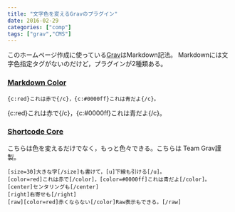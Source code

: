 ```yaml
---
title: "文字色を変えるGravのプラグイン"
date: 2016-02-29
categories: ["comp"]
tags: ["grav","CMS"]
---
```


このホームページ作成に使っている[Grav](http://getgrav.org)はMarkdown記法。
Markdownには文字色指定タグがないのだけど，プラグインが2種類ある。

<!--more-->

### [Markdown Color](https://github.com/getgrav/grav-plugin-markdown-color)
```
{c:red}これは赤で{/c}，{c:#0000ff}これは青だよ{/c}。
```
{c:red}これは赤で{/c}，{c:#0000ff}これは青だよ{/c}。

### [Shortcode Core](https://github.com/getgrav/grav-plugin-shortcode-core)
こちらは色を変えるだけでなく，もっと色々できる。こちらは Team Grav謹製。
```
[size=30]大きな字[/size]も書けて，[u]下線も引ける[/u]。
[color=red]これは赤で[/color]，[color=#0000ff]これは青だよ[/color]。
[center]センタリングも[/center]
[right]右寄せも[/right]
[raw][color=red]赤くならない[/color]Raw表示もできる。[/raw]
```
